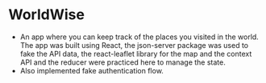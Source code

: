 # WorldWise

- An app where you can keep track of the places you visited in the world.  
  The app was built using React, the json-server package was used to fake
  the API data, the react-leaflet library for the map and the context API
  and the reducer were practiced here to manage the state.
- Also implemented fake authentication flow.
